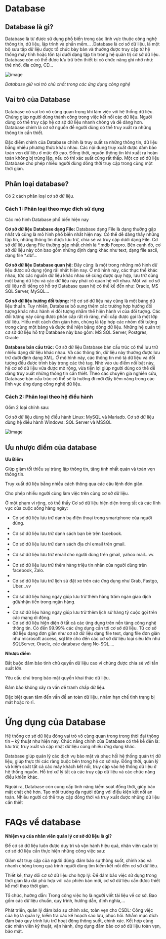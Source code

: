 # Database

## Database là gì?

Database là từ được sử dụng phổ biến trong các lĩnh vực thuộc công nghệ thông tin, dữ liệu, lập trình và phần mềm… .Database là cơ sở dữ liệu, là một bộ sưu tập dữ liệu được tổ chức bày bản và thường được truy cập từ hệ thống máy tính hoặc tồn tại dưới dạng tập tin trong hệ quản trị cơ sở dữ liệu. Database còn có thể được lưu trữ trên thiết bị có chức năng ghi nhớ như: thẻ nhớ, đĩa cứng, CD…

![image](https://user-images.githubusercontent.com/62273292/160310700-edd2acba-63ad-47c4-a5cc-a18c1bb0c8d4.png)

*Database giữ vai trò chủ chốt trong các ứng dụng công nghệ*

## Vai trò của Database

Database có vai trò vô cùng quan trọng khi làm việc với hệ thống dữ liệu. Chúng giúp người dùng thành công trong việc kết nối các dữ liệu. Người dùng có thể truy cập hệ cơ sở dữ liệu nhanh chóng và dễ dàng hơn. Database chính là cơ sở nguồn để người dùng có thể truy xuất ra những thông tin cần thiết.

Đặc điểm chính của Database chính là truy xuất ra những thông tin, dữ liệu bằng nhiều phương thức khác nhau. Các nội dung truy xuất được đảm bảo toàn vẹn dữ liệu ở mức độ cao. Đồng thời, nguồn thông tin khi xuất ra hoàn toàn không bị trùng lặp, nếu có thì xác suất cũng rất thấp. Một cơ sở dữ liệu Database cho phép nhiều người dùng đồng thời truy cập trong cùng một thời gian.

## Phân loại database?
Có 2 cách phân loại cơ sở dữ liệu.

### Cách 1: Phân loại theo mục đích sử dụng

Các mô hình Database phổ biến hiện nay

**Cơ sở dữ liệu Database dạng File:** Database dạng File là dạng thường gặp nhất và cũng là mô hình phổ biến nhất hiện nay. Có thể dễ dàng thấy những tập tin, những thông tin được lưu trữ, chia sẻ và truy cập dưới dạng File. Cơ sở dữ liệu dạng File thường gặp nhất chính là *.mdb Foxpro. Bên cạnh đó, cơ sở dữ liệu này còn bao gồm những định dạng khác như text, dạng file ascii, dạng file *.dbf…

**Cơ sở dữ liệu Database quan hệ:** Đây cũng là một trong những mô hình dữ liệu được sử dụng rộng rãi nhất hiện nay. Ở mô hình này, các thực thể khác nhau, tức các nguồn dữ liệu khác nhau sẽ cùng được quy hợp, lưu trữ cùng một bảng dữ liệu và các dữ liệu này phải có quan hệ với nhau. Một vài cơ sở dữ liệu nổi tiếng có hỗ trợ Database quan hệ có thể kể đến như: Oracle, MS SQL Server, MySQL…

**Cơ sở dữ liệu hướng đối tượng:** Hệ cơ sở dữ liệu này cũng là một bảng dữ liệu thuần. Tuy nhiên, Database bổ sung thêm các trường hợp hướng đối tượng khác như: hành vi đối tượng nhằm thể hiện hành vi của đối tượng. Các đối tượng này cũng được phân cấp rất rõ ràng, mỗi cấp được gọi là một lớp dữ liệu. Hiểu một cách đơn giản hơn, chúng là tập hợp các nhóm đối tượng trong cùng một bảng và được thể hiện bằng dòng dữ liệu. Những hệ quản trị cơ sở dữ liệu hỗ trợ Database này bao gồm: MS SQL Server, Postgres, Oracle

**Database bán cấu trúc:** Cơ sở dữ liệu Database bán cấu trúc có thể lưu trữ nhiều dạng dữ liệu khác nhau. Và các thông tin, dữ liệu này thường được lưu trữ dưới định dạng XML. Ở mô hình này, các thông tin mô tả dữ liệu và đối tượng đều được trình bày trong các thẻ tag. Nhờ vào ưu điểm nổi bật này, hệ cơ sở dữ liệu vừa được mở rộng, vừa tiện lợi giúp người dùng có thể dễ dàng truy xuất những thông tin cần thiết. Theo các chuyên gia nghiên cứu, Database bán cấu trúc có thể sẽ là hướng đi mới đầy tiềm năng trong các lĩnh vực ứng dụng công nghệ dữ liệu.

### Cách 2: Phân loại theo hệ điều hành
Gồm 2 loại chính sau:

Cơ sở dữ liệu dùng hệ điều hành Linux: MySQL và Mariadb.
Cơ sở dữ liệu dùng hệ điều hành Windows: SQL Server và MSSQL

![image](https://user-images.githubusercontent.com/62273292/160314263-dd375d5b-6afa-4355-92f5-d699610d9fd2.png)


## Ưu nhược điểm của database 

**Ưu Điểm**

Giúp giảm tối thiểu sự trùng lặp thông tin, tăng tính nhất quán và toàn vẹn thông tin. 

Truy xuất dữ liệu bằng nhiều cách thông qua các câu lệnh đơn giản.

Cho phép nhiều người cùng làm việc trên cùng cơ sở dữ liệu.

Ở một phạm vi rộng, có thể thấy Cơ sở dữ liệu hiện diện trong tất cả các lĩnh vực của cuộc sống hàng ngày:

- Cơ sở dữ liệu lưu trữ danh bạ điện thoại trong smartphone của người dùng.
- 
- Cơ sở dữ liệu lưu trữ danh sách bạn bè trên facebook.
- 
- Cơ sở dữ liệu lưu trữ danh sách địa chỉ email trên gmail.
- 
- Cơ sở dữ liệu lưu trữ email cho người dùng trên gmail, yahoo mail...vv.
- 
- Cơ sở dữ liệu lưu trữ thêm hàng triệu tin nhắn của người dùng trên facebook, Zalo.
- 
- Cơ sở dữ liệu lưu trữ lịch sử đặt xe trên các ứng dụng như Grab, Fastgo, Uber...vv
- 
- Cơ sở dữ liệu hàng ngày giúp lưu trữ thêm hàng trăm ngàn giao dịch gửi/nhận tiền trong ngân hàng.
- 
- Cơ sở dữ liệu hàng ngày giúp lưu trữ thêm lịch sử hàng tỷ cuộc gọi trên các mạng di động.
- Cơ sở dữ liệu hiện diện ở tất cả các ứng dụng trên nền tảng công nghệ thông tin. Có đến 99.99% các ứng dụng cần tới cơ sở dữ liệu.
Từ cơ sở dữ liệu dạng đơn giản như cơ sở dữ liệu dạng file text, dạng file đơn giản như microsoft access, sql lite cho đến các cơ sở dữ liệu loại siêu lớn như SQLServer, Oracle, các database dạng No-SQL....

**Nhược điểm**

Bắt buộc đảm bảo tính chủ quyền dữ liệu cao vì chúng được chia sẻ với tần suất lớn.

Yêu cầu chú trọng bảo mật quyền khai thác dữ liệu.

Đảm bảo không xảy ra vấn đề tranh chấp dữ liệu.

Đặc biệt quan tâm đến vấn đề an toàn dữ liệu, nhằm hạn chế tình trạng bị mất hoặc rò rĩ.

# Ứng dụng của Database


Hệ thống cơ sở dữ liệu đóng vai trò vô cùng quan trong trong thời đại thông tin – kỹ thuật như hiện nay. Chức năng chính của Database có thể kể đến là: lưu trữ, truy xuất và cập nhật dữ liệu cùng nhiều ứng dụng khác.

Database giúp quản lý các dịch vụ bảo mật và phục hồi hệ thống quản trị dữ liệu, giúp thực thi các ràng buộc bên trong hệ cơ sở này. Đồng thời, quản lý và kiểm soát tất cả các máy khách kết nối, truy cập vào hệ thống dữ liệu ở hệ thống nguồn. Hỗ trợ xử lý tất cả các truy cập dữ liệu và các chức năng điều khiển khác.

Ngoài ra, Database còn cung cấp tính năng kiểm soát đồng thời, giúp bảo mật chặt chẽ hơn. Tạo môi trường đa người dùng với điều kiện kết nối an toàn. Nhiều người có thể truy cập đồng thời và truy xuất được những dữ liệu cần thiết

# FAQs về database

**Nhiệm vụ của nhân viên quản lý cơ sở dữ liệu là gì?**

Để cơ sở dữ liệu luôn được duy trì và vận hành hiệu quả, nhân viên quản trị cơ sở dữ liệu cần thực hiện những công việc sau:

Giám sát truy cập của người dùng: đảm bảo sự thông suốt, chính xác và nhanh chóng trong quá trình người dùng tìm kiếm kết nối đến cơ sở dữ liệu.

Thiết kế, thay đổi cơ sở dữ liệu cho hợp lý: Để đảm bảo việc sử dụng trong thời gian lâu dài phù hợp với các phiên bản mới, cơ sở dữ liệu cần được thiết kế mới theo thời gian.

Tổ chức, hướng dẫn: Trong công việc họ là người viết tài liệu về cơ sở. Bao gồm các dữ liệu chuẩn, quy trình, hướng dẫn, định nghĩa,…

Phát triển, quản lý đảm bảo sự chính xác, toàn vẹn cho CSDL: Công việc của họ là quản lý, kiểm tra các kế hoạch sao lưu, phục hồi. Nhằm mục đích đảm bảo quy trình lưu trữ hoạt động thông suốt, chính xác. Kết hợp cùng các nhân viên kỹ thuật, vận hành, ứng dụng đảm bảo cơ sở dữ liệu toàn vẹn, bảo mật.



































